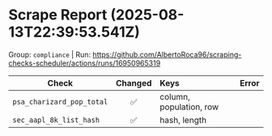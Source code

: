 # Scrape Report (2025-08-13T22:39:53.541Z)

Group: `compliance`  |  Run: https://github.com/AlbertoRoca96/scraping-checks-scheduler/actions/runs/16950965319

| Check | Changed | Keys | Error |
|---|:---:|:--|:--|
| `psa_charizard_pop_total` | ✅ | column, population, row |  |
| `sec_aapl_8k_list_hash` | ✅ | hash, length |  |
